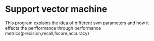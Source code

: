 # Support vector machine
This program explains the idea of different svm parameters and how it effects the perfformance through performance metrics(precision,recall,fscore,accuracy)
